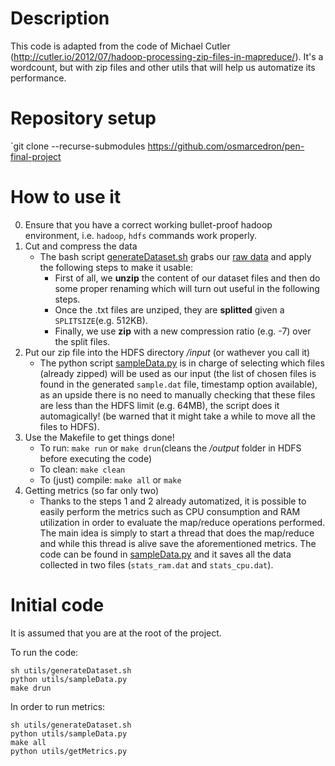 # Description
This code is adapted from the code of Michael Cutler (http://cutler.io/2012/07/hadoop-processing-zip-files-in-mapreduce/). It's a wordcount, but with zip files and other utils that will help us automatize its performance.

# Repository setup
`git clone --recurse-submodules https://github.com/osmarcedron/pen-final-project

# How to use it
0. Ensure that you have a correct working bullet-proof hadoop environment, i.e. `hadoop`, `hdfs` commands work properly.
1. Cut and compress the data
   - The bash script [generateDataset.sh](./utils/generateDataset.sh) grabs our [raw data](https://github.com/osmarcedron/pen-dataset) and apply the following steps to make it usable:
	 - First of all, we **unzip** the content of our dataset files and then do some proper renaming which will turn out useful in the following steps.
	 - Once the .txt files are unziped, they are **splitted** given a `SPLITSIZE`(e.g. 512KB).
	 - Finally, we use **zip** with a new compression ratio (e.g. -7) over the split files.
2. Put our zip file into the HDFS directory */input* (or wathever you call it)
   - The python script [sampleData.py](./utils/sampleData.py) is in charge of selecting which files (already zipped) will be used as our input (the list of chosen files is found in the generated `sample.dat` file, timestamp option available), as an upside there is no need to manually checking that these files are less than the HDFS limit (e.g. 64MB), the script does it automagically! (be warned that it might take a while to move all the files to HDFS).
3. Use the Makefile to get things done!
   - To run: `make run` or `make drun`(cleans the */output* folder in HDFS before executing the code)
   - To clean: `make clean`
   - To (just) compile: `make all` or `make`
4. Getting metrics (so far only two)
   - Thanks to the steps 1 and 2 already automatized, it is possible to easily perform the metrics such as CPU consumption and RAM utilization in order to evaluate the map/reduce operations performed. The main idea is simply to start a thread that does the map/reduce and while this thread is alive save the aforementioned metrics. The code can be found in [sampleData.py](./utils/getMetrics.py) and it saves all the data collected in two files (`stats_ram.dat` and `stats_cpu.dat`).

# Initial code
It is assumed that you are at the root of the project.

To run the code:
```
sh utils/generateDataset.sh
python utils/sampleData.py
make drun

```

In order to run metrics:
```
sh utils/generateDataset.sh
python utils/sampleData.py
make all
python utils/getMetrics.py

```

